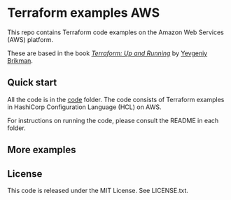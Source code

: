 # Terraform examples AWS

This repo contains Terraform code examples on the Amazon Web Services (AWS) platform.

These are based in the book *[Terraform: Up and Running](http://www.terraformupandrunning.com)* by [Yevgeniy Brikman](http://www.ybrikman.com).




## Quick start

All the code is in the [code](/code) folder. The code consists of Terraform examples in HashiCorp Configuration Language (HCL) on AWS.

For instructions on running the code, please consult the README in each folder. 




## More examples
## License

This code is released under the MIT License. See LICENSE.txt.